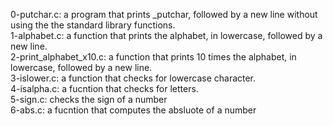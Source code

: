 0-putchar.c: a program that prints _putchar, followed by a new line without using the the standard library functions.  
1-alphabet.c: a function that prints the alphabet, in lowercase, followed by a new line.  
2-print_alphabet_x10.c:  a function that prints 10 times the alphabet, in lowercase, followed by a new line.  
3-islower.c:  a function that checks for lowercase character.  
4-isalpha.c: a fucntion that checks for letters.  
5-sign.c: checks the sign of a number  
6-abs.c: a fucntion that computes the absluote of a number
